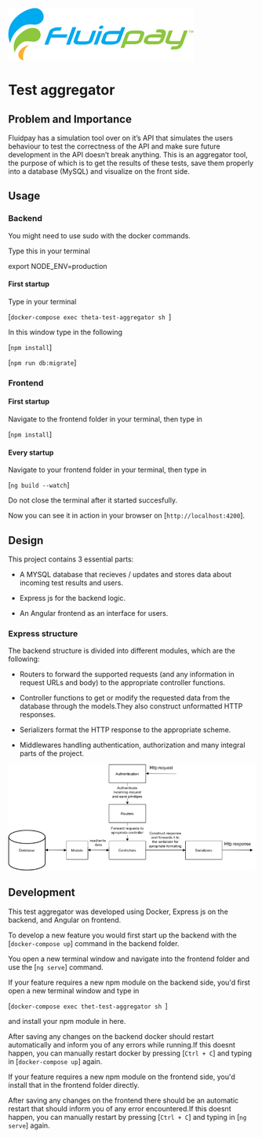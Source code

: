![](docs/logo.svg)
# Test aggregator

## Problem and Importance


Fluidpay has a simulation tool over on it’s API that simulates the users behaviour to test the correctness of the API and make sure future development in the API doesn’t break anything. This is an aggregator tool, the purpose of which is to get the results of these tests, save them properly into a database (MySQL) and visualize on the front side.

## Usage

### Backend

You might need to use sudo with the docker commands.

Type this in your terminal

export NODE_ENV=production

#### First startup

Type in your terminal

[`docker-compose exec theta-test-aggregator sh `]

In this window type in the following

[`npm install`]

[`npm run db:migrate`]

### Frontend

#### First startup

Navigate to the frontend folder in your terminal, then type in

[`npm install`]

#### Every startup

Navigate to your frontend folder in your terminal, then type in

[`ng build --watch`]

Do not close the terminal after it started succesfully.

Now you can see it in action in your browser on [`http://localhost:4200`].

## Design

This project contains 3 essential parts:

- A MYSQL database that recieves / updates and stores data about incoming test results and users.

- Express js for the backend logic.

- An Angular frontend as an interface for users.

### Express structure

The backend structure is divided into different modules, which are the following:

- Routers to forward the supported requests (and any information in request URLs and body) to the appropriate controller functions.

- Controller functions to get or modify the requested data from the database through the models.They also construct unformatted HTTP responses.

- Serializers format the HTTP response to the appropriate scheme.

- Middlewares handling authentication, authorization and many integral parts of the project.

![Backend](media/backend.png)

## Development

This test aggregator was developed using Docker, Express js on the backend, and Angular on frontend.

To develop a new feature you would first start up the backend with the [`docker-compose up`] command in the backend folder.

You open a new terminal window and navigate into the frontend folder and use the [`ng serve`] command.

If your feature requires a new npm module on the backend side, you'd first open a new terminal window and type in

[`docker-compose exec thet-test-aggregator sh `]

and install your npm module in here.

After saving any changes on the backend docker should restart automatically and inform you of any errors while running.If this doesnt happen, you can manually restart docker by pressing [`Ctrl + C`] and typing in [`docker-compose up`] again.

If your feature requires a new npm module on the frontend side, you'd install that in the frontend folder directly.

After saving any changes on the frontend there should be an automatic restart that should inform you of any error encountered.If this doesnt happen, you can manually restart by pressing [`Ctrl + C`] and typing in [`ng serve`] again.
